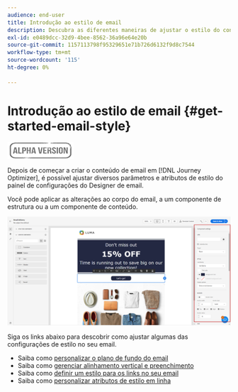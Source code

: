 ```yaml
---
audience: end-user
title: Introdução ao estilo de email
description: Descubra as diferentes maneiras de ajustar o estilo do conteúdo do email
exl-id: e0489dcc-32d9-4bee-8562-36a96e64e20b
source-git-commit: 1157113798f95329651e71b726d6132f9d8c7544
workflow-type: tm+mt
source-wordcount: '115'
ht-degree: 0%

---
```


# Introdução ao estilo de email {#get-started-email-style}

![](../assets/do-not-localize/badge.png)

Depois de começar a criar o conteúdo de email em [!DNL Journey Optimizer], é possível ajustar diversos parâmetros e atributos de estilo do painel de configurações do Designer de email.

Você pode aplicar as alterações ao corpo do email, a um componente de estrutura ou a um componente de conteúdo.

![](assets/email_designer_content_components_settings.png)

Siga os links abaixo para descobrir como ajustar algumas das configurações de estilo no seu email.

* Saiba como [personalizar o plano de fundo do email](backgrounds.md)
* Saiba como [gerenciar alinhamento vertical e preenchimento](alignment-and-padding.md)
* Saiba como [definir um estilo para os links no seu email](styling-links.md)
* Saiba como [personalizar atributos de estilo em linha](inline-styling.md)
